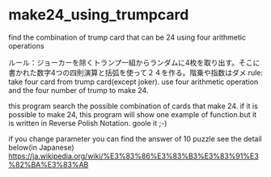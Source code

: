 # make24_using_trumpcard
find the combination of trump card that can be 24 using four arithmetic operations

ルール：ジョーカーを除くトランプ一組からランダムに4枚を取り出す。そこに書かれた数字4つの四則演算と括弧を使って２４を作る。階乗や指数はダメ
rule: take four card from trump card(except joker). use four arithmetic operation and the four number of trump to make 24.

this program search the possible combination of cards that make 24.
if it is possible to make 24, this program will show one example of function.but it is written in Reverse Polish Notation. goole it ;-)

if you change parameter you can find the answer of 10 puzzle
see the detail below(in Japanese)
https://ja.wikipedia.org/wiki/%E3%83%86%E3%83%B3%E3%83%91%E3%82%BA%E3%83%AB
